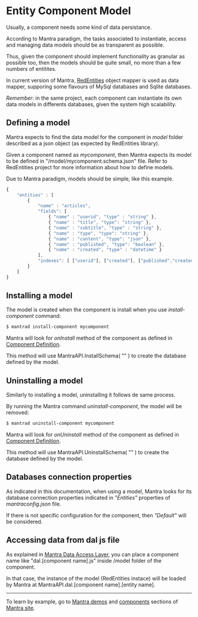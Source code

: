 # Entity Component Model

Usually, a component needs some kind of data persistance.

According to Mantra paradigm, the tasks associated to instantiate, access and managing data models should be as transparent as possible.

Thus, given the component should implement functionality as granular as possible too, then the models should be quite small, no more than a few numbers of entitites.

In current version of Mantra, [RedEntities](https://github.com/mantrajsframework/redentities) object mapper is used as data mapper, supporing some flavours of MySql databases and Sqlite databases.

*Remember:* in the same project, each component can instantiate its own data models in differents databases, given the system high scalability.

## Defining a model

Mantra expects to find the data model for the component in *model* folder described as a json object (as expected by RedEntities library).

Given a component named as *mycomponent*, then Mantra expects its model to be defined in "/model/mycomponent.schema.json" file. Refer to RedEntities project for more information about how to define models.

Due to Mantra paradigm, models should be simple, like this example.

```js
{
    "entities" : [
        {
            "name" : "articles",
            "fields": [
                { "name" : "userid", "type" : "string" },
                { "name" : "title", "type": "string" },
                { "name" : "subtitle", "type" : "string" },
                { "name" : "type", "type": "string" },
                { "name" : "content", "type": "json" },
                { "name" : "published", "type": "boolean" },
                { "name" : "created", "type" : "datetime" }
            ],
            "indexes": [ ["userid"], ["created"], ["published","created"] ]
        }
    ]
}
```

## Installing a model

The model is created when the component is install when you use *install-component* command:

```bash
$ mantrad install-component mycomponent
```

Mantra will look for *onInstall* method of the component as defined in [Component Definition](/docs/05-mantra-component-definition.md).

This method will use MantraAPI.InstallSchema( "<component name>" ) to create the database defined by the model.

## Uninstalling a model

Similarly to installing a model, uninstalling it follows de same process.

By running the Mantra command *uninstall-component*, the model will be removed:

```bash
$ mantrad uninstall-component mycomponent
```

Mantra will look for *onUninstall* method of the component as defined in [Component Definition](/docs/05-mantra-component-definition.md).

This method will use MantraAPI.UninstallSchema( "<component name>" ) to create the database defined by the model.

## Databases connection properties

As indicated in this documentation, when using a model, Mantra looks for its database connection properties indicated in *"Entities"* properties of *mantraconfig.json* file.

If there is not specific configuration for the component, then *"Default"* will be considered.

## Accessing data from dal js file

As explained in [Mantra Data Access Layer](/docs/21-mantra-data-access-layer.md), you can place a component name like "dal.[component name].js" inside /model folder of the component.

In that case, the instance of the model (RedEntities instace) will be loaded by Mantra at MantraAPI.dal.[component name].[entity name].

***
To learn by example, go to [Mantra demos](https://www.mantrajs.com/mantrademos/showall) and [components](https://www.mantrajs.com/marketplacecomponent/components) sections of [Mantra site](https://www.mantrajs.com).